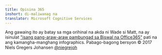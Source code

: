 ```yaml
---
title: Opisina 365
inshort: di-maliwanag na
translator: Microsoft Cognitive Services
---
```



Ang gawaing ito ay batay sa mga orihinal na akda ni Wade si Matt, na ay isinulat ["isang pang-araw-araw pambungad sa Biswal na Office365"](http://icansharepoint.com/an-everyday-intro-to-office-365/) pati na ang kamangha-manghang infographics. Pabago-bagong bersyon © 2017 Niels Gregers Johansen [@niegrejoh](https://twitter.com/niegrejoh)

